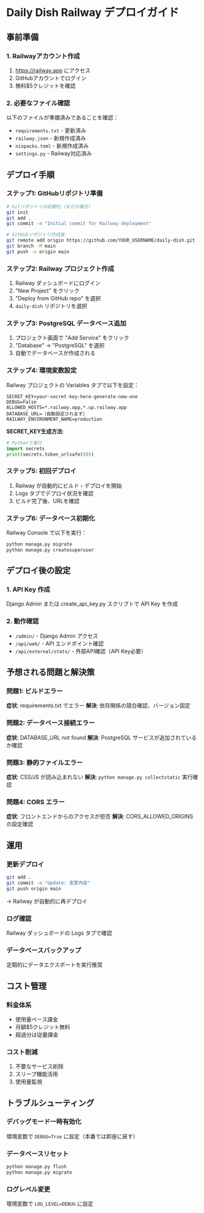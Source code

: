 # Daily Dish Railway デプロイガイド

## 事前準備

### 1. Railwayアカウント作成
1. https://railway.app にアクセス
2. GitHubアカウントでログイン
3. 無料$5クレジットを確認

### 2. 必要なファイル確認
以下のファイルが準備済みであることを確認：
- `requirements.txt` - 更新済み
- `railway.json` - 新規作成済み
- `nixpacks.toml` - 新規作成済み
- `settings.py` - Railway対応済み

## デプロイ手順

### ステップ1: GitHubリポジトリ準備
```bash
# Gitリポジトリの初期化（まだの場合）
git init
git add .
git commit -m "Initial commit for Railway deployment"

# GitHubリポジトリ作成後
git remote add origin https://github.com/YOUR_USERNAME/daily-dish.git
git branch -M main
git push -u origin main
```

### ステップ2: Railway プロジェクト作成
1. Railway ダッシュボードにログイン
2. "New Project" をクリック
3. "Deploy from GitHub repo" を選択
4. `daily-dish` リポジトリを選択

### ステップ3: PostgreSQL データベース追加
1. プロジェクト画面で "Add Service" をクリック
2. "Database" → "PostgreSQL" を選択
3. 自動でデータベースが作成される

### ステップ4: 環境変数設定
Railway プロジェクトの Variables タブで以下を設定：

```
SECRET_KEY=your-secret-key-here-generate-new-one
DEBUG=False
ALLOWED_HOSTS=*.railway.app,*.up.railway.app
DATABASE_URL=（自動設定されます）
RAILWAY_ENVIRONMENT_NAME=production
```

**SECRET_KEY生成方法**:
```python
# Pythonで実行
import secrets
print(secrets.token_urlsafe(50))
```

### ステップ5: 初回デプロイ
1. Railway が自動的にビルド・デプロイを開始
2. Logs タブでデプロイ状況を確認
3. ビルド完了後、URLを確認

### ステップ6: データベース初期化
Railway Console で以下を実行：
```bash
python manage.py migrate
python manage.py createsuperuser
```

## デプロイ後の設定

### 1. API Key 作成
Django Admin または create_api_key.py スクリプトで API Key を作成

### 2. 動作確認
- `/admin/` - Django Admin アクセス
- `/api/web/` - API エンドポイント確認
- `/api/external/stats/` - 外部API確認（API Key必要）

## 予想される問題と解決策

### 問題1: ビルドエラー
**症状**: requirements.txt でエラー
**解決**: 依存関係の競合確認、バージョン固定

### 問題2: データベース接続エラー
**症状**: DATABASE_URL not found
**解決**: PostgreSQL サービスが追加されているか確認

### 問題3: 静的ファイルエラー
**症状**: CSS/JS が読み込まれない
**解決**: `python manage.py collectstatic` 実行確認

### 問題4: CORS エラー
**症状**: フロントエンドからのアクセスが拒否
**解決**: CORS_ALLOWED_ORIGINS の設定確認

## 運用

### 更新デプロイ
```bash
git add .
git commit -m "Update: 変更内容"
git push origin main
```
→ Railway が自動的に再デプロイ

### ログ確認
Railway ダッシュボードの Logs タブで確認

### データベースバックアップ
定期的にデータエクスポートを実行推奨

## コスト管理

### 料金体系
- 使用量ベース課金
- 月額$5クレジット無料
- 超過分は従量課金

### コスト削減
1. 不要なサービス削除
2. スリープ機能活用
3. 使用量監視

## トラブルシューティング

### デバッグモード一時有効化
環境変数で `DEBUG=True` に設定（本番では即座に戻す）

### データベースリセット
```bash
python manage.py flush
python manage.py migrate
```

### ログレベル変更
環境変数で `LOG_LEVEL=DEBUG` に設定
